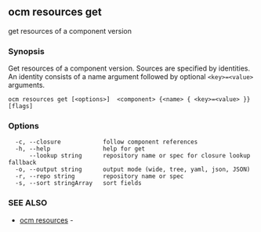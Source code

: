## ocm resources get

get resources of a component version

### Synopsis


Get resources of a component version. Sources are specified
by identities. An identity consists of 
a name argument followed by optional <code>&lt;key>=&lt;value></code>
arguments.


```
ocm resources get [<options>]  <component> {<name> { <key>=<value> }} [flags]
```

### Options

```
  -c, --closure            follow component references
  -h, --help               help for get
      --lookup string      repository name or spec for closure lookup fallback
  -o, --output string      output mode (wide, tree, yaml, json, JSON)
  -r, --repo string        repository name or spec
  -s, --sort stringArray   sort fields
```

### SEE ALSO

* [ocm resources](ocm_resources.md)	 - 

